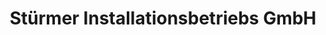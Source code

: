---
title: "Stürmer Installationsbetriebs GmbH"
url: /wien/stuermer-installationsbetriebs-gmbh/
shop: Baumarkt
---
